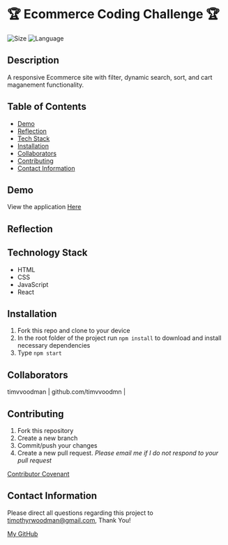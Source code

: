 # 🏆 Ecommerce Coding Challenge 🏆

![Size](https://img.shields.io/github/repo-size/timvvoodman/Ecommerce-Coding-Challenge)
![Language](https://img.shields.io/github/languages/top/Ecommerce-Coding-Challengegit)

## Description

A responsive Ecommerce site with filter, dynamic search, sort, and cart maganement functionality.

## Table of Contents

- [Demo](#demo)
- [Reflection](#reflection)
- [Tech Stack](#tech-stack)
- [Installation](#installation)
- [Collaborators](#collaborators)
- [Contributing](#contributing)
- [Contact Information](#contact-information)

## Demo

View the application [Here](https://timvvoodman.github.io/Ecommerce-Coding-Challenge/)

## Reflection

## Technology Stack

- HTML
- CSS
- JavaScript
- React

## Installation

1. Fork this repo and clone to your device
2. In the root folder of the project run `npm install` to download and install necessary dependencies
3. Type `npm start`

## Collaborators

timvvoodman | github.com/timvvoodmn |

## Contributing

1. Fork this repository
2. Create a new branch
3. Commit/push your changes
4. Create a new pull request. _Please email me if I do not respond to your pull request_

[Contributor Covenant](https://www.contributor-covenant.org/)

## Contact Information

Please direct all questions regarding this project to timothyrwoodman@gmail.com, Thank You!

[My GitHub](https://github.com/timvvoodman)
